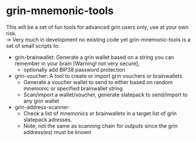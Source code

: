 # grin-mnemonic-tools <br>
This will be a set of fun tools for advanced grin users only, use at your own risk.<br>
-> Very much in development no existing code yet
grin-mnemonic-tools is a set of small scripts to:<br>
* grin-brainwallet: Generate a grin wallet based on a string you can remember in your brain [Warning! not very secure],
  * optionally add BIP38 password protection
* grin-voucher: A tool to create or import grin vouchers or brainwallets
  * Generate a voucher wallet to send to either based on random mnemonic or specified brainwallet string
  * Scan/import a wallet/voucher, generate slatepack to send/import to any grin wallet
* grin-address-scanner:
  * Check a list of mnemonics or brainwallets in a target list of grin slatepack adresses.
  * Note, not the same as scanning chain for outputs since the grin address(es) must be known     
